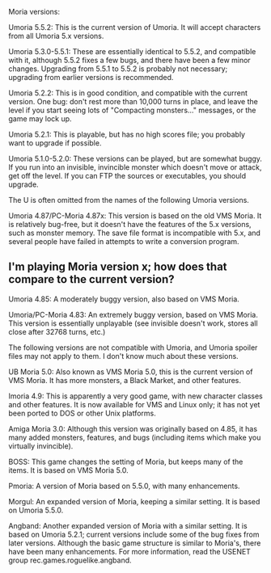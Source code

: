 Moria versions:

Umoria 5.5.2: This is the current version of Umoria.  It will accept
characters from all Umoria 5.x versions.

Umoria 5.3.0-5.5.1: These are essentially identical to 5.5.2, and
compatible with it, although 5.5.2 fixes a few bugs, and there have been
a few minor changes.  Upgrading from 5.5.1 to 5.5.2 is probably not
necessary; upgrading from earlier versions is recommended.

Umoria 5.2.2: This is in good condition, and compatible with the current
version.  One bug: don't rest more than 10,000 turns in place, and leave
the level if you start seeing lots of "Compacting monsters..."
messages, or the game may lock up.

Umoria 5.2.1: This is playable, but has no high scores file; you
probably want to upgrade if possible.

Umoria 5.1.0-5.2.0: These versions can be played, but are somewhat
buggy.  If you run into an invisible, invincible monster which doesn't
move or attack, get off the level.  If you can FTP the sources or
executables, you should upgrade.

The U is often omitted from the names of the following Umoria versions.

Umoria 4.87/PC-Moria 4.87x: This version is based on the old VMS Moria.
It is relatively bug-free, but it doesn't have the features of the 5.x
versions, such as monster memory.  The save file format is incompatible
with 5.x, and several people have failed in attempts to write a
conversion program.
## I'm playing Moria version x; how does that compare to the current version?

Umoria 4.85: A moderately buggy version, also based on VMS Moria.

Umoria/PC-Moria 4.83: An extremely buggy version, based on VMS Moria.
This version is essentially unplayable (see invisible doesn't work,
stores all close after 32768 turns, etc.)

The following versions are not compatible with Umoria, and Umoria
spoiler files may not apply to them.  I don't know much about these
versions.

UB Moria 5.0: Also known as VMS Moria 5.0, this is the current version
of VMS Moria.  It has more monsters, a Black Market, and other features.

Imoria 4.9: This is apparently a very good game, with new character
classes and other features.  It is now available for VMS and Linux only;
it has not yet been ported to DOS or other Unix platforms.

Amiga Moria 3.0: Although this version was originally based on 4.85, it
has many added monsters, features, and bugs (including items which make
you virtually invincible).

BOSS: This game changes the setting of Moria, but keeps many of the
items.  It is based on VMS Moria 5.0.

Pmoria: A version of Moria based on 5.5.0, with many enhancements.

Morgul: An expanded version of Moria, keeping a similar setting.  It is
based on Umoria 5.5.0.

Angband: Another expanded version of Moria with a similar setting.  It
is based on Umoria 5.2.1; current versions include some of the bug fixes
from later versions.  Although the basic game structure is similar to
Moria's, there have been many enhancements.  For more information, read
the USENET group rec.games.roguelike.angband.